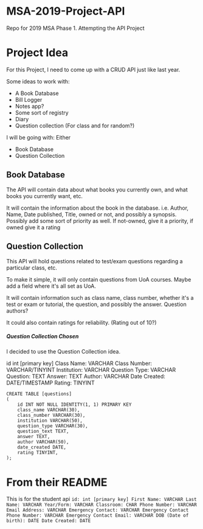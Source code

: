# MSA-2019-Project-API
Repo for 2019 MSA Phase 1. Attempting the API Project

# Project Idea
For this Project, I need to come up with a CRUD API just like last year.

Some ideas to work with:
- A Book Database
- Bill Logger
- Notes app?
- Some sort of registry
- Diary 
- Question collection (For class and for random?)


I will be going with:
Either
- Book Database
- Question Collection

## Book Database

The API will contain data about what books you currently own, and what books you currently want, etc.

It will contain the information about the book in the database. 
i.e. Author, Name, Date published, Title, owned or not, and possibly a synopsis. Possibly add some sort of priority as well. If not-owned, give it a priority, if owned give it a rating

## Question Collection

This API will hold questions related to test/exam questions regarding a particular class, etc. 

To make it simple, it will only contain questions from UoA courses. Maybe add a field where it's all set as UoA.

It will contain information such as class name, class number, whether it's a test or exam or tutorial, the question, and possibly the answer. Question authors?

It could also contain ratings for reliability. (Rating out of 10?)

##### Question Collection Chosen
I decided to use the Question Collection idea.

id int [primary key]
Class Name: VARCHAR
Class Number: VARCHAR/TINYINT
Institution: VARCHAR
Question Type: VARCHAR
Question: TEXT
Answer: TEXT
Author: VARCHAR
Date Created: DATE/TIMESTAMP
Rating: TINYINT


```
CREATE TABLE [questions]
(
	id INT NOT NULL IDENTITY(1, 1) PRIMARY KEY
	class_name VARCHAR(30),
	class_number VARCHAR(30),
	institution VARCHAR(50),
	question_type VARCHAR(30),
	question_text TEXT,
	answer TEXT,
	author VARCHAR(50),
	date_created DATE,
	rating TINYINT,
);
```


# From their README
This is for the student api
    ```
    id: int [primary key]
    First Name: VARCHAR
    Last Name: VARCHAR
    Year/Form: VARCHAR
    Classroom: CHAR
    Phone Number: VARCHAR
    Email Address: VARCHAR
    Emergency Contact: VARCHAR
    Emergency Contact Phone Number: VARCHAR
    Emergency Contact Email: VARCHAR
    DOB (Date of birth): DATE
    Date Created: DATE
    ```
